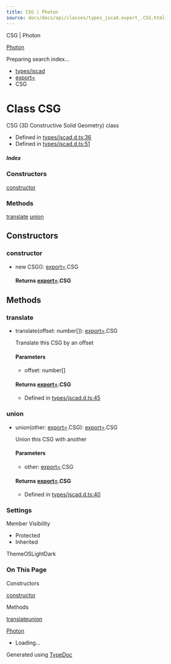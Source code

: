 ```yaml
---
title: CSG | Photon
source: docs/docs/api/classes/types_jscad.export_.CSG.html
---
```


CSG | Photon

[Photon](../index.html)




Preparing search index...

* [types/jscad](../modules/types_jscad.html)
* [export=](../modules/types_jscad.export_.html)
* CSG

# Class CSG

CSG (3D Constructive Solid Geometry) class

* Defined in [types/jscad.d.ts:36](https://github.com/mwhite454/photon/blob/main/packages/photon/src/types/jscad.d.ts#L36)
* Defined in [types/jscad.d.ts:51](https://github.com/mwhite454/photon/blob/main/packages/photon/src/types/jscad.d.ts#L51)

##### Index

### Constructors

[constructor](#constructor)

### Methods

[translate](#translate)
[union](#union)

## Constructors

### constructor

* new CSG(): [export=](../modules/types_jscad.export_.html).CSG

  #### Returns [export=](../modules/types_jscad.export_.html).CSG

## Methods

### translate

* translate(offset: number[]): [export=](../modules/types_jscad.export_.html).CSG

  Translate this CSG by an offset

  #### Parameters

  + offset: number[]

  #### Returns [export=](../modules/types_jscad.export_.html).CSG

  + Defined in [types/jscad.d.ts:45](https://github.com/mwhite454/photon/blob/main/packages/photon/src/types/jscad.d.ts#L45)

### union

* union(other: [export=](../modules/types_jscad.export_.html).CSG): [export=](../modules/types_jscad.export_.html).CSG

  Union this CSG with another

  #### Parameters

  + other: [export=](../modules/types_jscad.export_.html).CSG

  #### Returns [export=](../modules/types_jscad.export_.html).CSG

  + Defined in [types/jscad.d.ts:40](https://github.com/mwhite454/photon/blob/main/packages/photon/src/types/jscad.d.ts#L40)

### Settings

Member Visibility

* Protected
* Inherited

ThemeOSLightDark

### On This Page

Constructors

[constructor](#constructor)

Methods

[translate](#translate)[union](#union)

[Photon](../index.html)

* Loading...

Generated using [TypeDoc](https://typedoc.org/)
